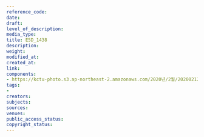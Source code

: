 ```yaml
---
reference_code: 
date: 
draft: 
level_of_description: 
media_type: 
title: E5D_1438
description: 
weight: 
modified_at: 
created_at: 
link: 
components:
- https://kctu-photo.s3.ap-northeast-2.amazonaws.com/2020년/2월/20200212_영남대의료원+고공농성+해단집회/E5D_1438.jpg
tags:
- 
creators: 
subjects: 
sources: 
venues: 
public_access_status: 
copyright_status: 
---
```


